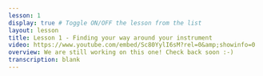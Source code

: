 ```yaml
---
lesson: 1
display: true # Toggle ON/OFF the lesson from the list
layout: lesson
title: Lesson 1 - Finding your way around your instrument
video: https://www.youtube.com/embed/Sc80YylI6sM?rel=0&amp;showinfo=0
overview: We are still working on this one! Check back soon :-)
transcription: blank
---
```

